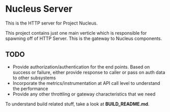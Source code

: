 Nucleus Server
================

This is the HTTP server for Project Nucleus. 

This project contains just one main verticle which is responsible for spawning off of HTTP Server. This is the gateway to Nucleus components.

TODO
----
* Provide authorization/authentication for the end points. Based on success or failure, either provide response to caller or pass on auth data to other subsystems
* Incorporate the metrics/instrumentation at API call level to understand the performance
* Provide any other throttling or gateway characteristics that we need

To understand build related stuff, take a look at **BUILD_README.md**.


